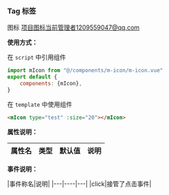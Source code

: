 ### Tag 标签

图标
项目图标当前管理者1209559047@qq.com

**使用方式：**

在 ``script`` 中引用组件 

```javascript
import mIcon from "@/components/m-icon/m-icon.vue"
export default {
    components: {mIcon},
}
```

在 ``template`` 中使用组件

```html
<mIcon type="test" :size="20"></mIcon>
```


**属性说明：**

|属性名		|类型	|默认值					|说明				|
|---		|----	|---					|---																											|

**事件说明：**

|事件称名|说明|
|---|----|---|
|click|接管了点击事件|
